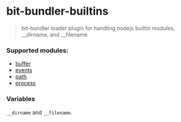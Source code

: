 # bit-bundler-builtins
> bit-bundler loader plugin for handling nodejs builtin modules, __dirname, and __filename

### Supported modules:

- [buffer](https://github.com/feross/buffer)
- [events](https://github.com/Gozala/events)
- [path](https://github.com/jinder/path)
- [process](https://github.com/defunctzombie/node-process)


### Variables

 `__dirname` and `__filename`.
